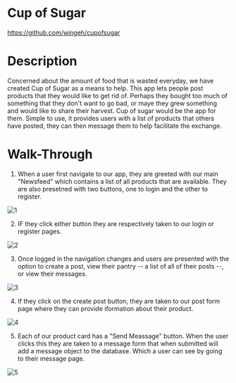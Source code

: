 # Cup of Sugar

https://github.com/wingeh/cupofsugar

# Description 

Concerned about the amount of food that is wasted everyday, we have created Cup of Sugar as a means to help. This app lets people post products that they would like to get rid of. Perhaps they bought too much of something that they don't want to go bad, or maye they grew something and would like to share their harvest. Cup of sugar would be the app for them. Simple to use, it provides users with a list of products that others have posted, they can then message them to help facilitate the exchange.   

# Walk-Through

1. When a user first navigate to our app, they are greeted with our main "Newsfeed" which contains a list of all products that are available. They are also presetned with two buttons, one to login and the other to register. 

![1](https://user-images.githubusercontent.com/74829094/121525511-6f1fe180-c9c6-11eb-960e-ee19021308e9.png)

2. IF they click either button they are respectively taken to our login or register pages.

![2](https://user-images.githubusercontent.com/74829094/121525580-8232b180-c9c6-11eb-9bf3-b3dc36f5507e.png)

3. Once logged in the navigation changes and users are presented with the option to create a post, view their pantry -- a list of all of their posts --, or view their messages. 

![3](https://user-images.githubusercontent.com/74829094/121525729-b27a5000-c9c6-11eb-9771-55359aa5e0e4.png)

4. If they click on the create post button, they are taken to our post form page where they can provide iformation about their product.

![4](https://user-images.githubusercontent.com/74829094/121531395-5adee300-c9cc-11eb-98da-91a2d7786019.png)

5. Each of our product card has a "Send Meassage" button. When the user clicks this they are taken to a message form that when submitted will add a message object to the database. Which a user can see by going to their message page. 

![5](https://user-images.githubusercontent.com/74829094/121531590-8f529f00-c9cc-11eb-9e1e-38d362f5a620.png)
